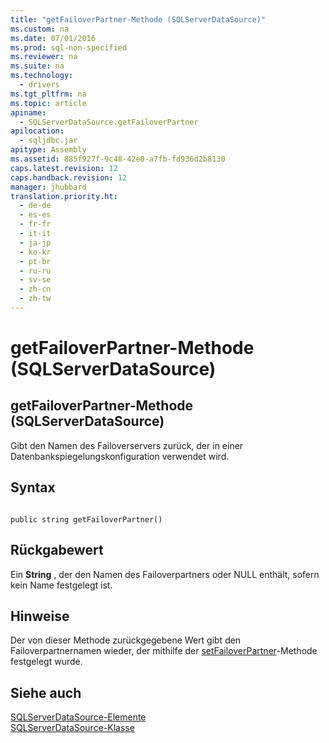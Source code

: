 ```yaml
---
title: "getFailoverPartner-Methode (SQLServerDataSource)"
ms.custom: na
ms.date: 07/01/2016
ms.prod: sql-non-specified
ms.reviewer: na
ms.suite: na
ms.technology: 
  - drivers
ms.tgt_pltfrm: na
ms.topic: article
apiname: 
  - SQLServerDataSource.getFailoverPartner
apilocation: 
  - sqljdbc.jar
apitype: Assembly
ms.assetid: 885f927f-9c48-42e0-a7fb-fd936d2b8130
caps.latest.revision: 12
caps.handback.revision: 12
manager: jhubbard
translation.priority.ht: 
  - de-de
  - es-es
  - fr-fr
  - it-it
  - ja-jp
  - ko-kr
  - pt-br
  - ru-ru
  - sv-se
  - zh-cn
  - zh-tw
---
```

# getFailoverPartner-Methode (SQLServerDataSource)
    
## getFailoverPartner\-Methode \(SQLServerDataSource\)  
 Gibt den Namen des Failoverservers zurück, der in einer Datenbankspiegelungskonfiguration verwendet wird.  
  
## Syntax  
  
```  
  
public string getFailoverPartner()  
```  
  
## Rückgabewert  
 Ein **String** , der den Namen des Failoverpartners oder NULL enthält, sofern kein Name festgelegt ist.  
  
## Hinweise  
 Der von dieser Methode zurückgegebene Wert gibt den Failoverpartnernamen wieder, der mithilfe der [setFailoverPartner](../content/setFailoverPartner-Method--SQLServerDataSource-.md)\-Methode festgelegt wurde.  
  
## Siehe auch  
 [SQLServerDataSource-Elemente](../content/SQLServerDataSource-Members.md)   
 [SQLServerDataSource-Klasse](../content/SQLServerDataSource-Class.md)  
  
  